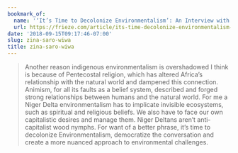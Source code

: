 ```yaml
---
bookmark_of:
  name: '‘It’s Time to Decolonize Environmentalism’: An Interview with Zina Saro-Wiwa'
  url: https://frieze.com/article/its-time-decolonize-environmentalism-interview-zina-saro-wiwa
date: '2018-09-15T09:17:46-07:00'
slug: zina-saro-wiwa
title: zina-saro-wiwa
---
```

> Another reason indigenous environmentalism is overshadowed I think is because of Pentecostal religion, which has altered Africa’s relationship with the natural world and dampened this connection. Animism, for all its faults as a belief system, described and forged strong relationships between humans and the natural world. For me a Niger Delta environmentalism has to implicate invisible ecosystems, such as spiritual and religious beliefs. We also have to face our own capitalistic desires and manage them. Niger Deltans aren’t anti-capitalist wood nymphs. For want of a better phrase, it’s time to decolonize Environmentalism, democratize the conversation and create a more nuanced approach to environmental challenges. 
